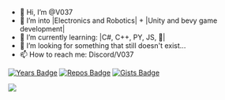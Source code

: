 - 👋 Hi, I’m @V037
- 👀 I’m into |Electronics and Robotics| + |Unity and bevy game development|
- 🌱 I’m currently learning: |C#, C++, PY, JS, 🦀|
- 💞️ I’m looking for something that still doesn't exist...
- 📫 How to reach me: Discord/V037

[![Years Badge](https://badges.pufler.dev/years/V037)](https://badges.pufler.dev)  [![Repos Badge](https://badges.pufler.dev/repos/V037)](https://badges.pufler.dev)  [![Gists Badge](https://badges.pufler.dev/gists/V037)](https://badges.pufler.dev)


<img id="result" style="display: block;" src="https://count.getloli.com/get/@V037?theme=gelbooru"> 
